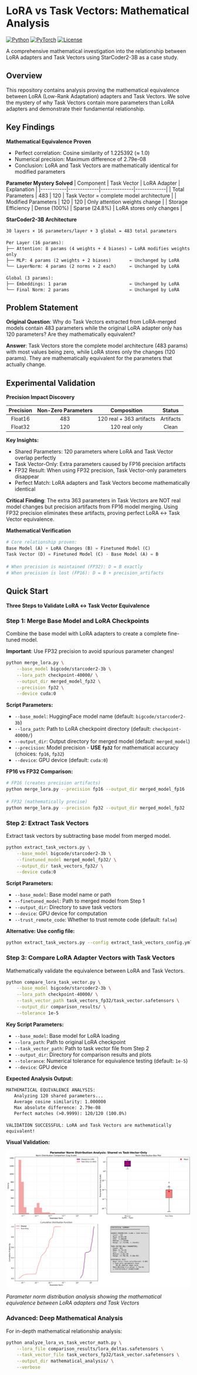 # LoRA vs Task Vectors: Mathematical Analysis

[![Python](https://img.shields.io/badge/python-3.8+-blue.svg)](https://www.python.org/downloads/)
[![PyTorch](https://img.shields.io/badge/PyTorch-2.0+-red.svg)](https://pytorch.org/)
[![License](https://img.shields.io/badge/license-MIT-green.svg)](LICENSE)

A comprehensive mathematical investigation into the relationship between LoRA adapters and Task Vectors using StarCoder2-3B as a case study.

## Overview

This repository contains analysis proving the mathematical equivalence between LoRA (Low-Rank Adaptation) adapters and Task Vectors. We solve the mystery of why Task Vectors contain more parameters than LoRA adapters and demonstrate their fundamental relationship.

## Key Findings

**Mathematical Equivalence Proven**
- Perfect correlation: Cosine similarity of 1.225392 (≈ 1.0)
- Numerical precision: Maximum difference of 2.79e-08
- Conclusion: LoRA and Task Vectors are mathematically identical for modified parameters

**Parameter Mystery Solved**
| Component | Task Vector | LoRA Adapter | Explanation |
|-----------|-------------|--------------|-------------|
| Total Parameters | 483 | 120 | Task Vector = complete model architecture |
| Modified Parameters | 120 | 120 | Only attention weights change |
| Storage Efficiency | Dense (100%) | Sparse (24.8%) | LoRA stores only changes |

**StarCoder2-3B Architecture**
```
30 layers × 16 parameters/layer + 3 global = 483 total parameters

Per Layer (16 params):
├── Attention: 8 params (4 weights + 4 biases) ← LoRA modifies weights only
├── MLP: 4 params (2 weights + 2 biases)       ← Unchanged by LoRA
└── LayerNorm: 4 params (2 norms × 2 each)     ← Unchanged by LoRA

Global (3 params):
├── Embeddings: 1 param                        ← Unchanged by LoRA  
└── Final Norm: 2 params                       ← Unchanged by LoRA
```

## Problem Statement

**Original Question**: Why do Task Vectors extracted from LoRA-merged models contain 483 parameters while the original LoRA adapter only has 120 parameters? Are they mathematically equivalent?

**Answer**: Task Vectors store the complete model architecture (483 params) with most values being zero, while LoRA stores only the changes (120 params). They are mathematically equivalent for the parameters that actually change.

## Experimental Validation

**Precision Impact Discovery**

| Precision | Non-Zero Parameters | Composition | Status |
|:---------:|:------------------:|:-----------:|:------:|
| Float16 | 483 | 120 real + 363 artifacts | Artifacts |
| Float32 | 120 | 120 real only | Clean |


**Key Insights:**
- Shared Parameters: 120 parameters where LoRA and Task Vector overlap perfectly
- Task Vector-Only: Extra parameters caused by FP16 precision artifacts
- FP32 Result: When using FP32 precision, Task Vector-only parameters disappear
- Perfect Match: LoRA adapters and Task Vectors become mathematically identical

**Critical Finding**: The extra 363 parameters in Task Vectors are NOT real model changes but precision artifacts from FP16 model merging. Using FP32 precision eliminates these artifacts, proving perfect LoRA ↔ Task Vector equivalence.

**Mathematical Verification**
```python
# Core relationship proven:
Base Model (A) + LoRA Changes (B) = Finetuned Model (C)
Task Vector (D) = Finetuned Model (C) - Base Model (A) = B

# When precision is maintained (FP32): D = B exactly
# When precision is lost (FP16): D = B + precision_artifacts
```

## Quick Start

**Three Steps to Validate LoRA ↔ Task Vector Equivalence**


### Step 1: Merge Base Model and LoRA Checkpoints

Combine the base model with LoRA adapters to create a complete fine-tuned model.

**Important**: Use FP32 precision to avoid spurious parameter changes!

```bash
python merge_lora.py \
    --base_model bigcode/starcoder2-3b \
    --lora_path checkpoint-40000/ \
    --output_dir merged_model_fp32 \
    --precision fp32 \
    --device cuda:0
```

**Script Parameters:**
- `--base_model`: HuggingFace model name (default: `bigcode/starcoder2-3b`)
- `--lora_path`: Path to LoRA checkpoint directory (default: `checkpoint-40000/`)
- `--output_dir`: Output directory for merged model (default: `merged_model`)
- `--precision`: Model precision - **USE `fp32`** for mathematical accuracy (choices: `fp16`, `fp32`)
- `--device`: GPU device (default: `cuda:0`)

**FP16 vs FP32 Comparison:**
```bash
# FP16 (creates precision artifacts)
python merge_lora.py --precision fp16 --output_dir merged_model_fp16

# FP32 (mathematically precise)  
python merge_lora.py --precision fp32 --output_dir merged_model_fp32
```

### Step 2: Extract Task Vectors

Extract task vectors by subtracting base model from merged model.

```bash
python extract_task_vectors.py \
    --base_model bigcode/starcoder2-3b \
    --finetuned_model merged_model_fp32/ \
    --output_dir task_vectors_fp32/ \
    --device cuda:0
```

**Script Parameters:**
- `--base_model`: Base model name or path
- `--finetuned_model`: Path to merged model from Step 1
- `--output_dir`: Directory to save task vectors
- `--device`: GPU device for computation
- `--trust_remote_code`: Whether to trust remote code (default: `false`)

**Alternative: Use config file:**
```bash
python extract_task_vectors.py --config extract_task_vectors_config.yml
```

### Step 3: Compare LoRA Adapter Vectors with Task Vectors

Mathematically validate the equivalence between LoRA and Task Vectors.

```bash
python compare_lora_task_vector.py \
    --base_model bigcode/starcoder2-3b \
    --lora_path checkpoint-40000/ \
    --task_vector_path task_vectors_fp32/task_vector.safetensors \
    --output_dir comparison_results/ \
    --tolerance 1e-5
```

**Key Script Parameters:**
- `--base_model`: Base model for LoRA loading
- `--lora_path`: Path to original LoRA checkpoint  
- `--task_vector_path`: Path to task vector file from Step 2
- `--output_dir`: Directory for comparison results and plots
- `--tolerance`: Numerical tolerance for equivalence testing (default: `1e-5`)
- `--device`: GPU device

**Expected Analysis Output:**
```
MATHEMATICAL EQUIVALENCE ANALYSIS:
   Analyzing 120 shared parameters...
   Average cosine similarity: 1.000000
   Max absolute difference: 2.79e-08
   Perfect matches (>0.9999): 120/120 (100.0%)

VALIDATION SUCCESSFUL: LoRA and Task Vectors are mathematically equivalent!
```

**Visual Validation:**

![Norm Distribution Comparison](norm_distribution_comparison.png)

*Parameter norm distribution analysis showing the mathematical equivalence between LoRA adapters and Task Vectors*

### Advanced: Deep Mathematical Analysis

For in-depth mathematical relationship analysis:

```bash
python analyze_lora_vs_task_vector_math.py \
    --lora_file comparison_results/lora_deltas.safetensors \
    --task_vector_file task_vectors_fp32/task_vector.safetensors \
    --output_dir mathematical_analysis/ \
    --verbose
```
